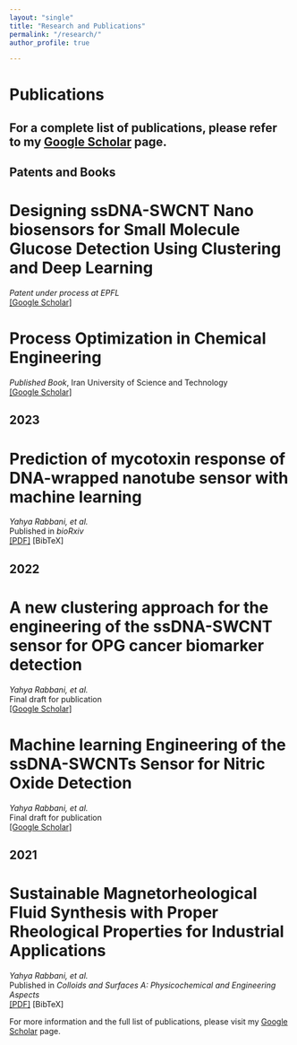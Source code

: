 ```yaml
---
layout: "single"
title: "Research and Publications"
permalink: "/research/"
author_profile: true

---
```


<script type="text/javascript">
   function toggleVisibility(block_id) {
       var e = document.getElementById(block_id);
       if(e.style.display == 'block')
          e.style.display = 'none';
       else
          e.style.display = 'block';
   }
    function copyToClip(element) {
        var str = document.getElementById(element).innerHTML;
        function listener(e) {
            e.clipboardData.setData("text/html", str);
            e.clipboardData.setData("text/plain", str);
            e.preventDefault();
        }
        document.addEventListener("copy", listener);
        document.execCommand("copy");
        document.removeEventListener("copy", listener);
};
</script>

# Publications

## For a complete list of publications, please refer to my [Google Scholar](https://scholar.google.co.in/citations?user=gk2vj4YAAAAJ&hl=en) page.

## Patents and Books

# Designing ssDNA-SWCNT Nano biosensors for Small Molecule Glucose Detection Using Clustering and Deep Learning
*Patent under process at EPFL*  
<a href="https://scholar.google.co.in/citations?user=gk2vj4YAAAAJ&hl=en" style="color:page.header.overlay_color">[Google Scholar]</a>

# Process Optimization in Chemical Engineering
*Published Book*, Iran University of Science and Technology  
<a href="https://scholar.google.co.in/citations?user=gk2vj4YAAAAJ&hl=en" style="color:page.header.overlay_color">[Google Scholar]</a>

## 2023

# Prediction of mycotoxin response of DNA-wrapped nanotube sensor with machine learning
*Yahya Rabbani, et al.*  
Published in *bioRxiv*  
<a href="https://www.biorxiv.org/content/10.1101/2022.11.29.518008v1" style="color:page.header.overlay_color">[PDF]</a>
<a style="color:page.header.overlay_color; cursor: pointer; cursor: hand;" onclick="toggleVisibility('bib_biorxiv23');">[BibTeX]</a>
<div id="bib_biorxiv23" style="display:none;">
<small>
<a class="btn"  onclick="copyToClip('bib_biorxiv23');">copy to clipboard</a>
<div class="highlighter-rouge"><pre id="bib_biorxiv23" class="highlight">
@article{rabbani2023mycotoxin,
  title={Prediction of mycotoxin response of DNA-wrapped nanotube sensor with machine learning},
  author={Rabbani, Yahya et al.},
  journal={bioRxiv},
  year={2023},
  doi={10.1101/2022.11.29.518008v1}
}
</pre></div></small>
</div>

## 2022

# A new clustering approach for the engineering of the ssDNA-SWCNT sensor for OPG cancer biomarker detection
*Yahya Rabbani, et al.*  
Final draft for publication  
<a href="https://scholar.google.co.in/citations?user=gk2vj4YAAAAJ&hl=en" style="color:page.header.overlay_color">[Google Scholar]</a>

# Machine learning Engineering of the ssDNA-SWCNTs Sensor for Nitric Oxide Detection
*Yahya Rabbani, et al.*  
Final draft for publication  
<a href="https://scholar.google.co.in/citations?user=gk2vj4YAAAAJ&hl=en" style="color:page.header.overlay_color">[Google Scholar]</a>

## 2021

# Sustainable Magnetorheological Fluid Synthesis with Proper Rheological Properties for Industrial Applications
*Yahya Rabbani, et al.*  
Published in *Colloids and Surfaces A: Physicochemical and Engineering Aspects*  
<a href="https://doi.org/10.1016/j.colsurfa.2021.126834" style="color:page.header.overlay_color">[PDF]</a>
<a style="color:page.header.overlay_color; cursor: pointer; cursor: hand;" onclick="toggleVisibility('bib_magnetorheological21');">[BibTeX]</a>
<div id="bib_magnetorheological21" style="display:none;">
<small>
<a class="btn"  onclick="copyToClip('bib_magnetorheological21');">copy to clipboard</a>
<div class="highlighter-rouge"><pre id="bib_magnetorheological21" class="highlight">
@article{rabbani2021magnetorheological,
  title={Sustainable Magnetorheological Fluid Synthesis with Proper Rheological Properties for Industrial Applications},
  author={Rabbani, Yahya et al.},
  journal={Colloids and Surfaces A: Physicochemical and Engineering Aspects},
  volume={626},
  pages={126834},
  year={2021},
  doi={10.1016/j.colsurfa.2021.126834}
}
</pre></div></small>
</div>

For more information and the full list of publications, please visit my [Google Scholar](https://scholar.google.co.in/citations?user=gk2vj4YAAAAJ&hl=en) page.
